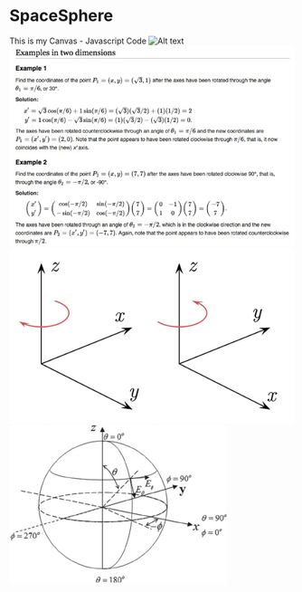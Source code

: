 # SpaceSphere
This is my Canvas - Javascript Code 
![Alt text](http://s3.amazonaws.com/mpatric/assets/original/texture2d-rotating-point.png "Optional Title")
![Alt text](https://raw.githubusercontent.com/SpaceG/SpaceSphere/master/examples/img/spin.jpg "Optional Title")
![Alt text](https://raw.githubusercontent.com/SpaceG/SpaceSphere/master/examples/img/_2spin.png "Optional Title")
![Alt text](https://raw.githubusercontent.com/SpaceG/SpaceSphere/master/examples/img/Fig-1-Spherical-coordinate-system-with-the-polar-axis-vertical-is-used-to-plot.png "Optional Title")




